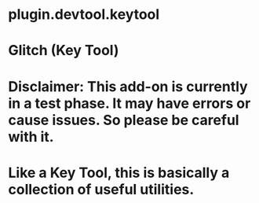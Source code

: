# plugin.devtool.keytool

# 

# Glitch (Key Tool)

# 

# Disclaimer:  This add-on is currently in a test phase.  It may have errors or cause issues.  So please be careful with it.

# 

# Like a Key Tool, this is basically a collection of useful utilities.

# 

# 

# 

# 

# 

# 

# 

# 

# 

# 

# 
